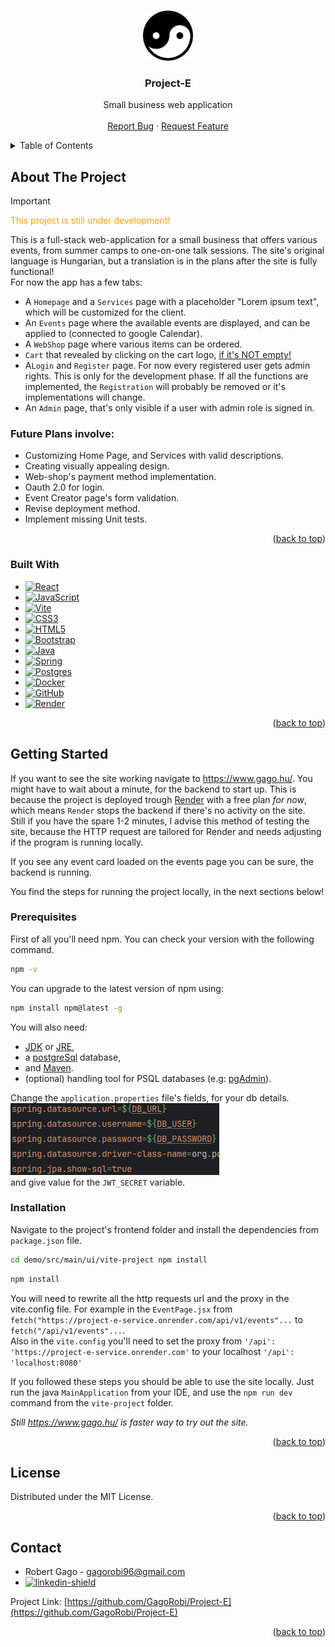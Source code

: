 <a name="readme-top"></a>




<!-- PROJECT SHIELDS -->
<!--
*** I'm using markdown "reference style" links for readability.
*** Reference links are enclosed in brackets [ ] instead of parentheses ( ).
*** See the bottom of this document for the declaration of the reference variables
*** for contributors-url, forks-url, etc. This is an optional, concise syntax you may use.
*** https://www.markdownguide.org/basic-syntax/#reference-style-links
-->

<!-- PROJECT LOGO -->
<br />
<div align="center">
  <a href="https://github.com/GagoRobi/Project-E">
    <img src="./demo/src/main/ui/vite-project/src/assets/yin-yang.svg" alt="Logo" width="80" height="80">
  </a>

<h3 align="center">Project-E</h3>

  <p align="center">
    Small business web application
    <br />
    <br />
    <a href="https://github.com/GagoRobi/Project-E/issues">Report Bug</a>
    ·
    <a href="https://github.com/GagoRobi/Project-E/issues">Request Feature</a>
  </p>
</div>



<!-- TABLE OF CONTENTS -->
<details>
  <summary>Table of Contents</summary>
  <ol>
    <li>
      <a href="#about-the-project">About The Project</a>
      <ul>
        <li><a href="#built-with">Built With</a></li>
      </ul>
    </li>
    <li>
      <a href="#getting-started">Getting Started</a>
      <ul>
        <li><a href="#prerequisites">Prerequisites</a></li>
        <li><a href="#installation">Installation</a></li>
      </ul>
    </li>
    <li><a href="#license">License</a></li>
    <li><a href="#contact">Contact</a></li>
</ol>
</details>



<!-- ABOUT THE PROJECT -->
## About The Project

> [!IMPORTANT]  
> <span style="color:orange">This project is still under development! </span><br/> 

This is a full-stack web-application for a small business that offers various events, from summer camps to one-on-one talk sessions.
The site's original language is Hungarian, but a translation is in the plans after the site is fully functional! <br/>
For now the app has a few tabs:
* A `Homepage` and a `Services` page with a placeholder "Lorem ipsum text", which will be customized for the client.
* An `Events` page where the available events are displayed, and can be applied to (connected to google Calendar).
* A `WebShop` page where various items can be ordered.
* `Cart` that revealed by clicking on the cart logo, <u>if it's NOT empty!</u>
* A`Login` and `Register` page. For now every registered user gets admin rights. This is only for the development phase. If all the functions are implemented, the `Registration` will probably be removed or it's implementations will change.
* An `Admin` page, that's only visible if a user with admin role is signed in.

### Future Plans involve:

* Customizing Home Page, and Services with valid descriptions.
* Creating visually appealing design.
* Web-shop's payment method implementation.
* Oauth 2.0 for login.
* Event Creator page's form validation.
* Revise deployment method.
* Implement missing Unit tests.

<p align="right">(<a href="#readme-top">back to top</a>)</p>

### Built With

* [![React][React.js]][React-url]
* [![JavaScript](https://img.shields.io/badge/javascript-%23323330.svg?style=for-the-badge&logo=javascript&logoColor=%23F7DF1E)](https://www.javascript.com/)
* [![Vite](https://img.shields.io/badge/vite-%23646CFF.svg?style=for-the-badge&logo=vite&logoColor=white)](https://vitejs.dev/)
* [![CSS3](https://img.shields.io/badge/css3-%231572B6.svg?style=for-the-badge&logo=css3&logoColor=white)](https://en.wikipedia.org/wiki/CSS)
* [![HTML5](https://img.shields.io/badge/html5-%23E34F26.svg?style=for-the-badge&logo=html5&logoColor=white)](https://hu.wikipedia.org/wiki/HTML5)
* [![Bootstrap][Bootstrap.com]][Bootstrap-url]
* [	![Java](https://img.shields.io/badge/java-%23ED8B00.svg?style=for-the-badge&logo=openjdk&logoColor=white)](https://www.java.com/en/)
* [![Spring](https://img.shields.io/badge/spring-%236DB33F.svg?style=for-the-badge&logo=spring&logoColor=white)](https://spring.io/projects/spring-boot)
* [![Postgres](https://img.shields.io/badge/postgres-%23316192.svg?style=for-the-badge&logo=postgresql&logoColor=white)](https://www.postgresql.org/)
* [![Docker](https://img.shields.io/badge/docker-%230db7ed.svg?style=for-the-badge&logo=docker&logoColor=white)](https://www.docker.com/)
* [![GitHub](https://img.shields.io/badge/github-%23121011.svg?style=for-the-badge&logo=github&logoColor=white)](https://github.com/GagoRobi)
* [![Render](https://img.shields.io/badge/Render-%46E3B7.svg?style=for-the-badge&logo=render&logoColor=white)](https://render.com/)

<p align="right">(<a href="#readme-top">back to top</a>)</p>



<!-- GETTING STARTED -->
## Getting Started

If you want to see the site working navigate to <a href="https://www.gago.hu/">https://www.gago.hu/</a>. You might have to wait about a minute, for the backend to start up. 
This is because the project is deployed trough <a href="https://render.com/">Render</a> with a free plan <i>for now</i>, which means `Render` stops the backend if there's no activity on the site. <br/>
Still if you have the spare 1-2 minutes, I advise this method of testing the site, because the HTTP request are tailored for Render and needs adjusting if the program is running locally. 

 If you see any event card loaded on the events page you can be sure, the backend is running.

You find the steps for running the project locally, in the next sections below!
### Prerequisites

First of all you'll need npm. You can check your version with the following command.
```sh 
npm -v
```
You can upgrade to the latest version of npm using:
  ```sh
  npm install npm@latest -g
  ```

You will also need:
* <a href="https://www.oracle.com/java/technologies/javase/jdk17-archive-downloads.html">JDK</a>
  or <a href="https://www.oracle.com/java/technologies/java-se-glance.html">JRE</a>,
* a <a href="https://www.postgresql.org/" >postgreSql</a> database,
*  and <a href="https://maven.apache.org/">Maven</a>.
* (optional) handling tool for PSQL databases (e.g: <a href="https://www.pgadmin.org/">pgAdmin</a>).

Change the `application.properties` file's fields, for your db details.</br> ![img.png](img.png)
</br> and give value for the `JWT_SECRET` variable.

### Installation

Navigate to 
the project's frontend folder and install the dependencies from `package.json` file.
```sh
cd demo/src/main/ui/vite-project npm install
```
```sh
npm install
```

You will need to rewrite all the http requests url and the proxy in the vite.config file. 
For example in the `EventPage.jsx` from ```fetch("https://project-e-service.onrender.com/api/v1/events"...``` to ``` fetch("/api/v1/events"...```.
</br>
Also in the `vite.config` you'll need to set the proxy from ```'/api': 'https://project-e-service.onrender.com'```
to your localhost ```'/api': 'localhost:8080'```

If you followed these steps you should be able to use the site locally. Just run the java `MainApplication` from your IDE,
and use the `npm run dev` command from the `vite-project` folder.

<i>Still <a href="https://www.gago.hu/">https://www.gago.hu/</a> is faster way to try out the site.</i>

<p align="right">(<a href="#readme-top">back to top</a>)</p> 



[//]: # (<!-- USAGE EXAMPLES -->)

[//]: # (## Usage)

[//]: # ()
[//]: # (Use this space to show useful examples of how a project can be used. Additional screenshots, code examples and demos work well in this space. You may also link to more resources.)

[//]: # ()
[//]: # (_For more examples, please refer to the [Documentation]&#40;https://example.com&#41;_)

[//]: # ()
[//]: # (<p align="right">&#40;<a href="#readme-top">back to top</a>&#41;</p>)

[//]: # ()

[//]: # ()
[//]: # (<!-- ROADMAP -->)

[//]: # (## Roadmap)

[//]: # ()
[//]: # (- [ ] Feature 1)

[//]: # (- [ ] Feature 2)

[//]: # (- [ ] Feature 3)

[//]: # (    - [ ] Nested Feature)

[//]: # ()
[//]: # (See the [open issues]&#40;https://github.com/github_username/repo_name/issues&#41; for a full list of proposed features &#40;and known issues&#41;.)

[//]: # ()
[//]: # (<p align="right">&#40;<a href="#readme-top">back to top</a>&#41;</p>)

[//]: # ()

[//]: # ()
[//]: # (<!-- CONTRIBUTING -->)

[//]: # (## Contributing)

[//]: # ()
[//]: # (Contributions are what make the open source community such an amazing place to learn, inspire, and create. Any contributions you make are **greatly appreciated**.)

[//]: # ()
[//]: # (If you have a suggestion that would make this better, please fork the repo and create a pull request. You can also simply open an issue with the tag "enhancement".)

[//]: # (Don't forget to give the project a star! Thanks again!)

[//]: # ()
[//]: # (1. Fork the Project)

[//]: # (2. Create your Feature Branch &#40;`git checkout -b feature/AmazingFeature`&#41;)

[//]: # (3. Commit your Changes &#40;`git commit -m 'Add some AmazingFeature'`&#41;)

[//]: # (4. Push to the Branch &#40;`git push origin feature/AmazingFeature`&#41;)

[//]: # (5. Open a Pull Request)

[//]: # (<p align="right">&#40;<a href="#readme-top">back to top</a>&#41;</p>)



<!-- LICENSE -->
## License

Distributed under the MIT License. 

[//]: # (See `LICENSE.txt` for more information.)

<p align="right">(<a href="#readme-top">back to top</a>)</p>



<!-- CONTACT -->
## Contact

* Robert Gago - gagorobi96@gmail.com <br/>
* [![linkedin-shield]][linkedin-url] <br/>

Project Link: [https://github.com/GagoRobi/Project-E](https://github.com/GagoRobi/Project-E)
<p align="right">(<a href="#readme-top">back to top</a>)</p>

<!-- MARKDOWN LINKS & IMAGES -->
<!-- https://www.markdownguide.org/basic-syntax/#reference-style-links -->
[contributors-shield]: https://img.shields.io/github/contributors/github_username/repo_name.svg?style=for-the-badge
[contributors-url]: https://github.com/github_username/repo_name/graphs/contributors
[forks-shield]: https://img.shields.io/github/forks/github_username/repo_name.svg?style=for-the-badge
[forks-url]: https://github.com/github_username/repo_name/network/members
[stars-shield]: https://img.shields.io/github/stars/github_username/repo_name.svg?style=for-the-badge
[stars-url]: https://github.com/github_username/repo_name/stargazers
[issues-shield]: https://img.shields.io/github/issues/github_username/repo_name.svg?style=for-the-badge
[issues-url]: https://github.com/github_username/repo_name/issues
[license-shield]: https://img.shields.io/github/license/github_username/repo_name.svg?style=for-the-badge
[license-url]: https://github.com/github_username/repo_name/blob/master/LICENSE.txt
[linkedin-shield]: https://img.shields.io/badge/-LinkedIn-black.svg?style=for-the-badge&logo=linkedin&colorB=555
[linkedin-url]: https://www.linkedin.com/in/robert-gago-cc/
[product-screenshot]: images/screenshot.png
[Next.js]: https://img.shields.io/badge/next.js-000000?style=for-the-badge&logo=nextdotjs&logoColor=white
[Next-url]: https://nextjs.org/
[React.js]: https://img.shields.io/badge/React-20232A?style=for-the-badge&logo=react&logoColor=61DAFB
[React-url]: https://reactjs.org/
[Vue.js]: https://img.shields.io/badge/Vue.js-35495E?style=for-the-badge&logo=vuedotjs&logoColor=4FC08D
[Vue-url]: https://vuejs.org/
[Angular.io]: https://img.shields.io/badge/Angular-DD0031?style=for-the-badge&logo=angular&logoColor=white
[Angular-url]: https://angular.io/
[Svelte.dev]: https://img.shields.io/badge/Svelte-4A4A55?style=for-the-badge&logo=svelte&logoColor=FF3E00
[Svelte-url]: https://svelte.dev/
[Laravel.com]: https://img.shields.io/badge/Laravel-FF2D20?style=for-the-badge&logo=laravel&logoColor=white
[Laravel-url]: https://laravel.com
[Bootstrap.com]: https://img.shields.io/badge/Bootstrap-563D7C?style=for-the-badge&logo=bootstrap&logoColor=white
[Bootstrap-url]: https://getbootstrap.com
[JQuery.com]: https://img.shields.io/badge/jQuery-0769AD?style=for-the-badge&logo=jquery&logoColor=white
[JQuery-url]: https://jquery.com 
